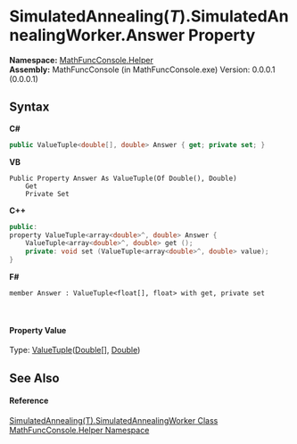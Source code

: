 # SimulatedAnnealing(*T*).SimulatedAnnealingWorker.Answer Property 
 

**Namespace:**&nbsp;<a href="f9a8a21e-a3ba-4ebe-fd07-6ca1953f5cbf">MathFuncConsole.Helper</a><br />**Assembly:**&nbsp;MathFuncConsole (in MathFuncConsole.exe) Version: 0.0.0.1 (0.0.0.1)

## Syntax

**C#**<br />
``` C#
public ValueTuple<double[], double> Answer { get; private set; }
```

**VB**<br />
``` VB
Public Property Answer As ValueTuple(Of Double(), Double)
	Get
	Private Set
```

**C++**<br />
``` C++
public:
property ValueTuple<array<double>^, double> Answer {
	ValueTuple<array<double>^, double> get ();
	private: void set (ValueTuple<array<double>^, double> value);
}
```

**F#**<br />
``` F#
member Answer : ValueTuple<float[], float> with get, private set

```

<br />

#### Property Value
Type: <a href="http://msdn2.microsoft.com/en-us/library/mt744804" target="_blank">ValueTuple</a>(<a href="http://msdn2.microsoft.com/en-us/library/643eft0t" target="_blank">Double</a>[], <a href="http://msdn2.microsoft.com/en-us/library/643eft0t" target="_blank">Double</a>)

## See Also


#### Reference
<a href="2609eb2a-f400-e89c-678a-912c738888d6">SimulatedAnnealing(T).SimulatedAnnealingWorker Class</a><br /><a href="f9a8a21e-a3ba-4ebe-fd07-6ca1953f5cbf">MathFuncConsole.Helper Namespace</a><br />